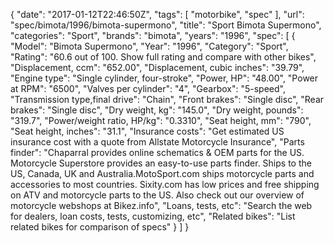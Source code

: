 {
    "date": "2017-01-12T22:46:50Z",
    "tags": [
        "motorbike",
        "spec"
    ],
    "url": "spec\/bimota\/1996\/bimota-supermono",
    "title": "Sport Bimota Supermono",
    "categories": "Sport",
    "brands": "bimota",
    "years": "1996",
    "spec": [
        {
            "Model": "Bimota Supermono",
            "Year": "1996",
            "Category": "Sport",
            "Rating": "60.6 out of 100. Show full rating and compare with other bikes",
            "Displacement, ccm": "652.00",
            "Displacement, cubic inches": "39.79",
            "Engine type": "Single cylinder, four-stroke",
            "Power, HP": "48.00",
            "Power at RPM": "6500",
            "Valves per cylinder": "4",
            "Gearbox": "5-speed",
            "Transmission type,final drive": "Chain",
            "Front brakes": "Single disc",
            "Rear brakes": "Single disc",
            "Dry weight, kg": "145.0",
            "Dry weight, pounds": "319.7",
            "Power\/weight ratio, HP\/kg": "0.3310",
            "Seat height, mm": "790",
            "Seat height, inches": "31.1",
            "Insurance costs": "Get estimated US insurance cost with a quote from Allstate Motorcycle Insurance",
            "Parts finder": "Chaparral provides online schematics & OEM parts for the US.   Motorcycle Superstore provides an easy-to-use parts finder. Ships to the US, Canada, UK and Australia.MotoSport.com ships motorcycle parts and accessories to most countries.    Sixity.com has low prices and free shipping on ATV and motorcycle parts to the US. Also check out our overview of motorcycle webshops at Bikez.info",
            "Loans, tests, etc": "Search the web for dealers, loan costs, tests, customizing, etc",
            "Related bikes": "List related bikes for comparison of specs"
        }
    ]
}